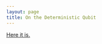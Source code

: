 ```yaml
---
layout: page
title: On the Deterministic Qubit
---
```


[Here it is.](https://github.com/howonlee/deterministic-qubit)
